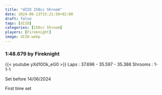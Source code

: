 ```yaml
---
title: "dIIO 150cc Shroom"
date: 2024-06-13T15:21:58+02:00
draft: false
tags: [dIIO]
categories: [150cc Shroom]
players: [Fireknight]
image: dIIO.webp
---
```

### 1:48.679 by Fireknight

{{< youtube yXd10Ok_eG0 >}}
Laps : 37.696 - 35.597 - 35.386
Shrooms : 1-1-1

Set before 14/06/2024

First time set